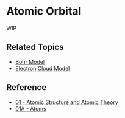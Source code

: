 # Atomic Orbital

WIP

## Related Topics

* [Bohr Model](Atomic%20Model/Bohr%20Model.md)
* [Electron Cloud Model](Atomic%20Model/Electron%20Cloud%20Model.md)

## Reference

* [01 - Atomic Structure and Atomic Theory](../../../00%20-%20Summary/SCCH105%20-%20General%20Chemistry/01%20-%20Atomic%20Structure%20and%20Atomic%20Theory.md)
* [01A - Atoms](../../../00%20-%20Summary/SCCH134%20-%20Organic%20Chemistry%20for%20Medical%20Science/01A%20-%20Atoms.md)
